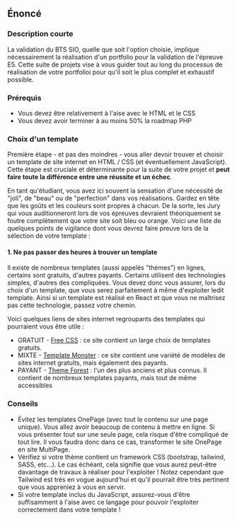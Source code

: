 ## Énoncé

### Description courte

La validation du BTS SIO, quelle que soit l'option choisie, implique nécessairement la réalisation d'un portfolio pour la validation de l'épreuve E5. Cette suite de projets vise à vous guider tout au long du processus de réalisation de votre portfolioi pour qu'il soit le plus complet et exhaustif possible.

### Prérequis

- Vous devez être relativement à l'aise avec le HTML et le CSS
- Vous devez avoir terminer à au moins 50% la roadmap PHP

### Choix d'un template

Première étape - et pas des moindres - vous aller devoir trouver et choisir un template de site internet en HTML / CSS (et éventuellement JavaScript). Cette étape est cruciale et déterminante pour la suite de votre projet et **peut faire toute la différence entre une réussite et un échec**.

En tant qu'étudiant, vous avez ici souvent la sensation d'une nécessité de "joli", de "beau" ou de "perfection" dans vos réalisations. Gardez en tête que les goûts et les couleurs sont propres à chacun. De la sorte, les Jury qui vous auditionneront lors de vos épreuves devraient théoriquement se foutre complètement que votre site soit bleu ou orange. Voici une liste de quelques points de vigilance dont vous devrez faire preuve lors de la sélection de votre template :

#### 1. Ne pas passer des heures à trouver un template

Il existe de nombreux templates (aussi appelés "thèmes") en lignes, certains sont gratuits, d'autres payants. Certains utilisent des technologies simples, d'autres des compliquées. Vous devez donc vous assurer, lors du choix d'un template, que vous serez parfaitement à même d'exploiter ledit template. Ainsi si un template est réalisé en React et que vous ne maîtrisez pas cette technologie, passez votre chemin.

Voici quelques liens de sites internet regroupants des templates qui pourraient vous être utile : 

- GRATUIT - <a href="https://www.free-css.com/free-css-templates" title="Free CSS" target="_blank">Free CSS</a> : ce site contient un large choix de templates gratuits.
- MIXTE - <a href="https://www.templatemonster.com/fr/free-css-js-gallery-html-website-templates/" title="Template Monster" target="_blank">Template Monster</a> : ce site contient une variété de modèles de sites internet gratuits, mais également des payants.
- PAYANT - <a href="https://themeforest.net/" title="Theme Forest" target="_blank">Theme Forest</a> : l'un des plus anciens et plus connus. Il contient de nombreux templates payants, mais tout de même accessibles

### Conseils

- Évitez les templates OnePage (avec tout le contenu sur une page unique). Vous allez avoir beaucoup de contenu à mettre en ligne. Si vous présenter tout sur une seule page, cela risque d'être compliqué de tout lire. Il vous faudra donc dans ce cas, transformer le site OnePage en site MultiPage.
- Vérifiez si votre thème contient un framework CSS (bootstrap, tailwind, SASS, etc...). Le cas échéant, cela signifie que vous aurez peut-être davantage de travaux à réaliser pour l'exploiter ! Notez cependant que Tailwind est très en vogue aujourd'hui et qu'il pourrait être très pertinent que vous appreniez à vous en servir.
- Si votre template inclus du JavaScript, assurez-vous d'être suffisamment à l'aise avec ce langage pour pouvoir l'exploiter correctement dans votre template !
